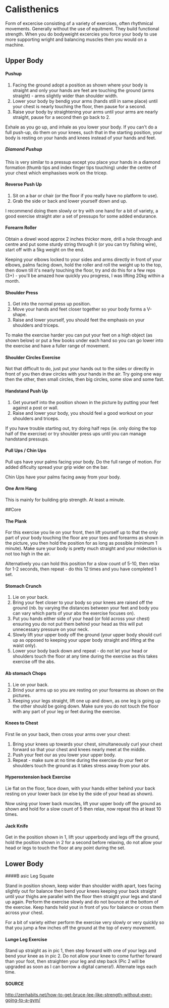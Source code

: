 # Calisthenics

Form of excercise consisting of a variety of exercises, often rhythmical movements. Generally without the use of equitment. They build functional strength. When you do bodyweight excercies you force your body to use more supporting wright and balancing muscles then you would on a machine.

## Upper Body

#### Pushup

1. Facing the ground adopt a position as shown where your body is straight and only your hands are feet are touching the ground (arms straight) - arms slightly wider than shoulder width.
2. Lower your body by bendig your arms (hands still in same place) until your chest is nearly touching the floor, then pause for a second.
3. Raise your body by straightening your arms until your arms are nearly straight, pause for a second then go back to 2.

Exhale as you go up, and inhale as you lower your body.
If you can't do a full push-up, do them on your knees, such that in the starting position, your body is resting on your hands and knees instead of your hands and feet. 
##### Diamond Pushup

This is very similar to a pressup except you place your hands in a diamond formation (thumb tips and index finger tips touching) under the centre of your chest which emphasises work on the tricep. 

#### Reverse Push Up

1. Sit on a bar or chair (or the floor if you really have no platform to use).
2. Grab the side or back and lower yourself down and up. 

I recommend doing them slowly or try with one hand for a bit of variety, a good exercise straight ater a set of pressups for some added endurance. 

#### Forearm Roller 

Obtain a dowel wood approx 2 inches thickor more, drill a hole through and centre and put some sturdy string through it (or you can try fishing wire), start off with a 5kg weight on the end.

Keeping your elbows locked to your sides and arms directly in front of your elbows, palms facing down, hold the roller and roll the weight up to the top, then down till it's nearly touching the floor, try and do this for a few reps (3+) - you'll be amazed how quickly you progress, I was lifting 20kg within a month. 


#### Shoulder Press

1. Get into the normal press up position.
2. Move your hands and feet closer together so your body forms a V-shape.
3. Raise and lower yourself, you should feet the emphasis on your shoulders and triceps. 

To make the exercise harder you can put your feet on a high object (as shown below) or put a few books under each hand so you can go lower into the exercise and have a fuller range of movement. 

#### Shoulder Circles Exercise

Not that difficult to do, just put your hands out to the sides or directly in front of you then draw circles with your hands in the air. Try going one way then the other, then small circles, then big circles, some slow and some fast. 

#### Handstand Push Up

1. Get yourself into the position shown in the picture by putting your feet against a post or wall.
2. Raise and lower your body, you should feel a good workout on your shoulders and triceps. 

If you have trouble starting out, try doing half reps (ie. only doing the top half of the exercise) or try shoulder press ups until you can manage handstand pressups. 

#### Pull Ups / Chin Ups

Pull ups have your palms facing your body. Do the full range of motion. For added dificulty spread your grip wider on the bar.

Chin Ups have your palms facing away from your body. 

#### One Arm Hang

This is mainly for building grip strength. At least a minute.


##Core

#### The Plank

For this exercise you lie on your front, then lift yourself up to that the only part of your body touching the floor are your toes and forearms as shown in the picture, you then hold the position for as long as possible (minimum 1 minute). Make sure your body is pretty much straight and your midection is not too high in the air. 

Alternatively you can hold this position for a slow count of 5-10, then relax for 1-2 seconds, then repeat - do this 12 times and you have completed 1 set. 

#### Stomach Crunch

1. Lie on your back.
2. Bring your feet closer to your body so your knees are raised off the ground (nb. by varying the distances between your feet and body you can vary which parts of your abs the exercise focuses on).
3. Put you hands either side of your head (or fold across your chest) ensuring you do not put them behind your head as this will put unnecessary pressure on your neck.
4. Slowly lift your upper body off the ground (your upper body should curl up as opposed to keeping your upper body straight and lifting at the waist only).
5. Lower your body back down and repeat - do not let your head or shoulders touch the floor at any time during the exercise as this takes exercise off the abs. 

#### Ab stomach Chops

1. Lie on your back.
2. Brind your arms up so you are resting on your forearms as shown on the pictures.
3. Keeping your legs straight, lift one up and down, as one leg is going up the other should be going down. Make sure you do not touch the floor with any part of your leg or feet during the exercise. 

#### Knees to Chest 

First lie on your back, then cross your arms over your chest:
1. Bring your knees up towards your chest, simultaneously curl your chest forward so that your chest and knees nearly meet at the middle.
2. Push your feet our as you lower your upper body.
3. Repeat - make sure at no time during the exercise do your feet or shoulders touch the ground as it takes stress away from your abs.

#### Hyperextension back Exercise


Lie flat on the floor, face down, with your hands either behind your back resting on your lower back (or else by the side of your head as shown). 

Now using your lower back muscles, lift your upper body off the ground as shown and hold for a slow count of 5 then relax, now repeat this at least 10 times. 

#### Jack Knife

Get in the position shown in 1, lift your upperbody and legs off the ground, hold the position shown in 2 for a second before relaxing, do not allow your head or legs to touch the floor at any point during the set. 

## Lower Body

####B asic Leg Squate

Stand in position shown, keep wider than shoulder width apart, toes facing slightly out for balance then bend your knees keeping your back straight until your thighs are parallel with the floor then straight your legs and stand up again. Perform the exercise slowly and do not bounce at the bottom of the exercise. Keep hands held yout in front of you for balance or cross them across your chest. 

For a bit of variety either perform the exercise very slowly or very quickly so that you jump a few inches off the ground at the top of every movement. 

#### Lunge Leg Exercise

Stand up straight as in pic 1, then step forward with one of your legs and bend your knee as in pic 2. Do not allow your knee to come further forward than your foot, then straighten your leg and step back (Pic 2 will be upgraded as soon as I can borrow a digital camera!). Alternate legs each time. 

#### SOURCE
http://zenhabits.net/how-to-get-bruce-lee-like-strength-without-ever-going-to-a-gym/